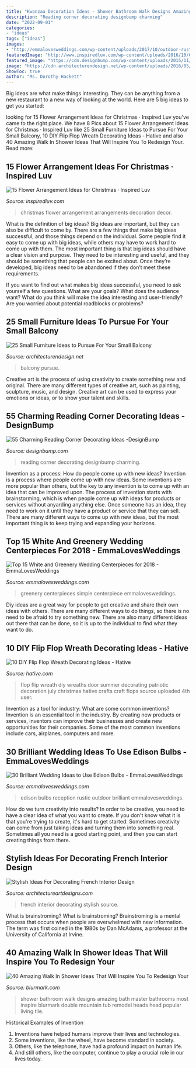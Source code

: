 ```yaml
---
title: "Kwanzaa Decoration Ideas - Shower Bathroom Walk Designs Amazing Bath Master Bathrooms Most Inspire Blurmark Double Mountain Tub Remodel Heads Head Popular Living Tile"
description: "Reading corner decorating designbump charming"
date: "2022-09-01"
categories:
- "ideas"
tags: ["ideas"]
images:
- "http://emmalovesweddings.com/wp-content/uploads/2017/10/outdoor-rustic-wedding-reception-ideas.jpg"
featuredImage: "http://www.inspiredluv.com/wp-content/uploads/2016/10/6-Flower-Arrangements-for-Christmas.jpg"
featured_image: "https://cdn.designbump.com/wp-content/uploads/2015/11/reading-corner-nook22.jpg"
image: "https://cdn.architecturendesign.net/wp-content/uploads/2016/05/AD-Small-Furniture-Ideas-to-Pursue-For-Your-Small-Balcony-18.jpg"
ShowToc: true
author: "Ms. Dorothy Hackett"
---
```



Big ideas are what make things interesting. They can be anything from a new restaurant to a new way of looking at the world. Here are 5 big ideas to get you started: 

	

		
looking for 15 Flower Arrangement Ideas for Christmas · Inspired Luv you've came to the right place. We have 8 Pics about 15 Flower Arrangement Ideas for Christmas · Inspired Luv like 25 Small Furniture Ideas to Pursue For Your Small Balcony, 10 DIY Flip Flop Wreath Decorating Ideas - Hative and also 40 Amazing Walk In Shower Ideas That Will Inspire You To Redesign Your. Read more:
		
    
## 15 Flower Arrangement Ideas For Christmas · Inspired Luv

<img loading=lazy src="http://www.inspiredluv.com/wp-content/uploads/2016/10/6-Flower-Arrangements-for-Christmas.jpg" onerror="this.onerror=null;this.src='https://tse4.mm.bing.net/th?id=OIP.9nsHSk0VRqhw8Cyhjt_negHaLR&amp;pid=15.1';" alt="15 Flower Arrangement Ideas for Christmas · Inspired Luv">

_Source: inspiredluv.com_

>christmas flower arrangement arrangements decoration decor. 

	

What is the definition of big ideas?
Big ideas are important, but they can also be difficult to come by. There are a few things that make big ideas successful, and those things depend on the individual. Some people find it easy to come up with big ideas, while others may have to work hard to come up with them.
The most important thing is that big ideas should have a clear vision and purpose. They need to be interesting and useful, and they should be something that people can be excited about. Once they’re developed, big ideas need to be abandoned if they don’t meet these requirements.

If you want to find out what makes big ideas successful, you need to ask yourself a few questions. What are your goals? What does the audience want? What do you think will make the idea interesting and user-friendly? Are you worried about potential roadblocks or problems?

    
## 25 Small Furniture Ideas To Pursue For Your Small Balcony

<img loading=lazy src="https://cdn.architecturendesign.net/wp-content/uploads/2016/05/AD-Small-Furniture-Ideas-to-Pursue-For-Your-Small-Balcony-18.jpg" onerror="this.onerror=null;this.src='https://tse4.mm.bing.net/th?id=OIP.vhQssbbeqSqVn_7CN-wKZwHaLH&amp;pid=15.1';" alt="25 Small Furniture Ideas to Pursue For Your Small Balcony">

_Source: architecturendesign.net_

>balcony pursue. 

	

Creative art is the process of using creativity to create something new and original. There are many different types of creative art, such as painting, sculpture, music, and design. Creative art can be used to express your emotions or ideas, or to show your talent and skills.

    
## 55 Charming Reading Corner Decorating Ideas -DesignBump

<img loading=lazy src="https://cdn.designbump.com/wp-content/uploads/2015/11/reading-corner-nook22.jpg" onerror="this.onerror=null;this.src='https://tse4.mm.bing.net/th?id=OIP.tLGY7aJv86MNIoTHpz4ocQHaKN&amp;pid=15.1';" alt="55 Charming Reading Corner Decorating Ideas -DesignBump">

_Source: designbump.com_

>reading corner decorating designbump charming. 

	

Invention as a process: How do people come up with new ideas?
Invention is a process where people come up with new ideas. Some inventions are more popular than others, but the key to any invention is to come up with an idea that can be improved upon. The process of invention starts with brainstorming, which is when people come up with ideas for products or services without anyarding anything else. Once someone has an idea, they need to work on it until they have a product or service that they can sell. There are many different ways to come up with new ideas, but the most important thing is to keep trying and expanding your horizons.

    
## Top 15 White And Greenery Wedding Centerpieces For 2018 - EmmaLovesWeddings

<img loading=lazy src="http://emmalovesweddings.com/wp-content/uploads/2018/02/simple-chic-greenery-wedding-centerpiece-ideas-with-wooden-box.jpg" onerror="this.onerror=null;this.src='https://tse1.mm.bing.net/th?id=OIP.DMB9sibirMa9XCXLeq-KtAHaLH&amp;pid=15.1';" alt="Top 15 White and Greenery Wedding Centerpieces for 2018 - EmmaLovesWeddings">

_Source: emmalovesweddings.com_

>greenery centerpieces simple centerpiece emmalovesweddings. 

	

Diy ideas are a great way for people to get creative and share their own ideas with others. There are many different ways to do things, so there is no need to be afraid to try something new. There are also many different ideas out there that can be done, so it is up to the individual to find what they want to do.

    
## 10 DIY Flip Flop Wreath Decorating Ideas - Hative

<img loading=lazy src="https://hative.com/wp-content/uploads/2015/02/flip-flop-wreath-ideas/6-diy-flip-flop-wreath-decorating-ideas.jpg" onerror="this.onerror=null;this.src='https://tse4.mm.bing.net/th?id=OIP.xvZDEkE53Q-p7DIlZse9iQHaJ6&amp;pid=15.1';" alt="10 DIY Flip Flop Wreath Decorating Ideas - Hative">

_Source: hative.com_

>flop flip wreath diy wreaths door summer decorating patriotic decoration july christmas hative crafts craft flops source uploaded 4th user. 

	

Invention as a tool for industry: What are some common inventions?
Invention is an essential tool in the industry. By creating new products or services, inventors can improve their businesses and create new opportunities for their companies. Some of the most common inventions include cars, airplanes, computers and more.

    
## 30 Brilliant Wedding Ideas To Use Edison Bulbs - EmmaLovesWeddings

<img loading=lazy src="http://emmalovesweddings.com/wp-content/uploads/2017/10/outdoor-rustic-wedding-reception-ideas.jpg" onerror="this.onerror=null;this.src='https://tse3.mm.bing.net/th?id=OIP.fZdrfC13ry4-yquBoRzX-QHaLH&amp;pid=15.1';" alt="30 Brilliant Wedding Ideas to Use Edison Bulbs - EmmaLovesWeddings">

_Source: emmalovesweddings.com_

>edison bulbs reception rustic outdoor brilliant emmalovesweddings. 

	

How do we turn creativity into results?
In order to be creative, you need to have a clear idea of what you want to create. If you don't know what it is that you're trying to create, it's hard to get started. Sometimes creativity can come from just taking ideas and turning them into something real. Sometimes all you need is a good starting point, and then you can start creating things from there.

    
## Stylish Ideas For Decorating French Interior Design

<img loading=lazy src="https://www.architectureartdesigns.com/wp-content/uploads/2017/01/4-50.jpg" onerror="this.onerror=null;this.src='https://tse4.mm.bing.net/th?id=OIP.V-qzSj0OMxF_zwdIkIHWzAHaLH&amp;pid=15.1';" alt="Stylish Ideas For Decorating French Interior Design">

_Source: architectureartdesigns.com_

>french interior decorating stylish source. 

	

What is brainstroming?
What is brainstroming? Brainstroming is a mental process that occurs when people are overwhelmed with new information. The term was first coined in the 1980s by Dan McAdams, a professor at the University of California at Irvine.

    
## 40 Amazing Walk In Shower Ideas That Will Inspire You To Redesign Your

<img loading=lazy src="https://www.blurmark.com/wp-content/uploads/2017/02/Ginormous-shower.jpg" onerror="this.onerror=null;this.src='https://tse4.mm.bing.net/th?id=OIP.JzAeUEwbqxS_fqgBdVyyKgHaLH&amp;pid=15.1';" alt="40 Amazing Walk In Shower Ideas That Will Inspire You To Redesign Your">

_Source: blurmark.com_

>shower bathroom walk designs amazing bath master bathrooms most inspire blurmark double mountain tub remodel heads head popular living tile. 

	

Historical Examples of Invention
1. Inventions have helped humans improve their lives and technologies. 
2. Some inventions, like the wheel, have become standard in society. 
3. Others, like the telephone, have had a profound impact on human life. 
4. And still others, like the computer, continue to play a crucial role in our lives today.

